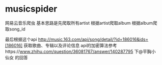 # musicspider
网易云音乐爬虫
基本思路是先爬取所有artist
根据artist爬取album
根据album爬取song_id

最后根据这个api http://music.163.com/api/song/detail/?id=186016&ids=[186016] 获取歌曲、专辑以及评论信息
api的加密算法参考https://www.zhihu.com/question/36081767/answer/140287795 下@平胸小仙女 的回答
